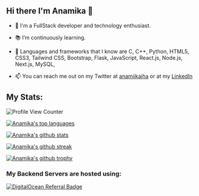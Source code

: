 ## Hi there I'm Anamika 👋

- 💾 I'm a FullStack developer and technology enthusiast.
- 📚 I’m continuously learning. 
 
- 💽 Languages and frameworks that I know are C, C++, Python, HTML5, CSS3,  Tailwind CSS, Bootstrap, 
     Flask, JavaScript, React.js, Node.js, Next.js, MySQL,
- 📫 You can reach me out on my Twitter at [anamiikajha](https://twitter.com/anamiikajha) or at my [LinkedIn](https://www.linkedin.com/in/anamika-jha-301a571a4/)


## My Stats:

![Profile View Counter](https://komarev.com/ghpvc/?username=anamiikajha)

[![Anamika's top languages](https://github-readme-stats.vercel.app/api/top-langs/?username=anamiikajha&theme=blue-green)](https://github.com/anamiikajha)


[![Anamika's github stats](https://github-readme-stats.vercel.app/api?username=anamiikajha&theme=blue-green)](https://github.com/anamiikajha)

[![Anamika's github streak](https://github-readme-streak-stats.herokuapp.com/?user=anamiikajha&theme=blue-green)](https://github.com/anamiikajha)

[![Anamika's github trophy](https://github-profile-trophy.vercel.app/?username=anamiikajha&row=1)](https://github.com/anamiikajha)


### My Backend Servers are hosted using:
  
[![DigitalOcean Referral Badge](https://web-platforms.sfo2.digitaloceanspaces.com/WWW/Badge%202.svg)](https://www.digitalocean.com/?refcode=c3fbdcb9d90a&utm_campaign=Referral_Invite&utm_medium=Referral_Program&utm_source=badge)
